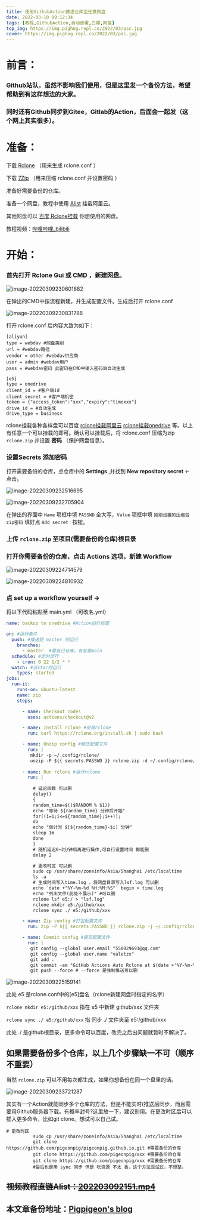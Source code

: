 ```yaml
---
title: 使用GithubAction推送仓库至任意网盘
date: 2022-03-10 09:12:34
tags: [教程,GithubAction,自动部署,白嫖,网盘]
top_img: https://img.pighog.repl.co/2022/03/psc.jpg
cover: https://img.pighog.repl.co/2022/03/psc.jpg
---
```


# 前言：

### Github站队，虽然不影响我们使用，但是这里发一个备份方法，希望帮助到有这样想法的大家。

### 同时还有Github同步到Gitee，Gitlab的Action，后面会一起发（这个网上其实很多）。

# 准备：

下载 [Rclone](https://rclone.org/) （用来生成 rclone.conf ）

下载 [7Zip](http://www.7-zip.org.cn/) （用来压缩 rclone.conf 并设置密码 ）

准备好需要备份的仓库。

准备一个网盘，教程中使用 [Alist](https://alist-doc.nn.ci/) 挂载阿里云。

其他网盘可以 [百度 Rclone挂载](https://www.bing.com/search?q=rclone%E6%8C%82%E8%BD%BD) 你想使用的网盘。

教程视频：[哔哩哔哩_bilibili](https://www.bilibili.com/video/BV1ER4y1V7wu/)

# 开始：

### 首先打开 Rclone Gui 或 CMD ，新建网盘。

![image-20220309230601882](https://img.pighog.repl.co/2022/03/image-20220309230601882.png)

在弹出的CMD中按流程新建，并生成配置文件。生成后打开 rclone.conf

![image-20220309230831786](https://img.pighog.repl.co/2022/03/image-20220309230831786.png)

打开 rclone.conf 后内容大致为如下：

```
[aliyun]
type = webdav #网盘类别
url = #webdav路径
vendor = other #webdav供应商
user = admin #webdav用户
pass = #webdav密码 此密码在CMD中输入密码后自动生成
```

```
[e5]
type = onedrive
client_id = #客户端id
client_secret = #客户端机密
token = {"access_token":"xxx","expiry":"timexxx"}
drive_id = #自动生成
drive_type = business
```

rclone挂载各种各样盘可以百度 [rclone挂载阿里云](https://www.bing.com/search?q=rclone%E6%8C%82%E8%BD%BD%E9%98%BF%E9%87%8C%E4%BA%91) [rclone挂载onedrive](https://www.bing.com/search?q=rclone%E6%8C%82%E8%BD%BDonedrive) 等。以上有任意一个可以挂载的即可。确认可以挂载后，将 rclone.conf 压缩为zip `rclone.zip` 并设置 **密码** （保护网盘信息）。

### 设置Secrets 添加密码

打开需要备份的仓库，点仓库中的 **Settings** ,并找到 **New repository secret** ← 点击。

![image-20220309232516695](https://img.pighog.repl.co/2022/03/image-20220309232516695.png)

![image-20220309232705904](https://img.pighog.repl.co/2022/03/image-20220309232705904.png)

在弹出的界面中 `Name` 项框中填 `PASSWD` 全大写，`Value` 项框中填 `刚刚设置的压缩包zip密码` 填好点 `Add secret ` 按钮。

### 上传 `rclone.zip` 至项目(需要备份的仓库)根目录

### 打开你需要备份的仓库，点击 **Actions** 选项，新建 **Workflow**

![image-20220309224714579](https://img.pighog.repl.co/2022/03/image-20220309224714579.png)

![image-20220309224810932](https://img.pighog.repl.co/2022/03/image-20220309224810932.png)

### 点 **set up a workflow yourself** →

将以下代码粘贴至 main.yml （可改名.yml）

```yml
name: backup to onedrive #Action运行标题

on: #运行条件
  push: #推送到 master 时运行
    branches: 
      - master  #看自己仓库，有些是main
  schedule: #定时运行
    - cron: 0 22 1/2 * *
  watch: #点star时运行
    types: started
jobs:
  run-it:
    runs-on: ubuntu-latest
    name: zip
    steps:

      - name: Checkout codes
        uses: actions/checkout@v2

      - name: Install rclone #安装rclone
        run: curl https://rclone.org/install.sh | sudo bash

      - name: Unzip config #解压配置文件
        run: |
         mkdir -p ~/.config/rclone/
         unzip -P ${{ secrets.PASSWD }} rclone.zip -d ~/.config/rclone/
     
      - name: Run rclone #运行rclone
        run: |
          
          # 延迟函数 可以删
          delay()
          {
          random_time=$(($RANDOM % $1))
          echo "等待 ${random_time} 分钟后开始"
          for((i=1;i<=${random_time};i++));  
          do
          echo "倒计时 $[${random_time}-$i] 分钟"
          sleep 1m
          done
          }
          # 随机延迟0~2分钟后再进行操作,可自行设置时间 都能删
          delay 2 

          # 更改时区 可以删
          sudo cp /usr/share/zoneinfo/Asia/Shanghai /etc/localtime
          ls -a
          # 生成时间写入time.log ，将网盘目录写入lsf.log 可以删
          echo `date +"%Y-%m-%d %H:%M:%S"` begin > time.log 
          echo "列出文件(此处不展示)" #可以删
          rclone lsf e5:/ > "lsf.log"
          rclone mkdir e5:/github/xxx
          rclone sync ./ e5:/github/xxx

      - name: Zip config #打包配置文件
        run: zip -P ${{ secrets.PASSWD }} rclone.zip -j ~/.config/rclone/rclone.conf

      - name: Commit config #提交配置文件
        run: |
         git config --global user.email "550029691@qq.com"
         git config --global user.name "valetzx"
         git add .
         git commit -am "GitHub Actions Auto Rclone at $(date +'%Y-%m-%d %H:%M:%S')"
         git push --force # --force 是强制推送可以删
```

![image-20220309225159141](https://img.pighog.repl.co/2022/03/image-20220309225159141.png)

此处 e5 是rclone.conf中的[e5]盘名（rclone新建网盘时指定的名字）

`rclone mkdir e5:/github/xxx` 指在 e5 中新建 github/xxx 文件夹

`rclone sync ./ e5:/github/xxx` 指 同步 ./ 文件夹至 e5:/github/xxx

此处 ./ 是github根目录，更多命令可以百度，改完之后出问题就暂时不解决了。

## 如果需要备份多个仓库，以上几个步骤缺一不可（顺序不重要）

当然 `rclone.zip` 可以不用每次都生成，如果你想备份在同一个盘里的话。

![image-20220309233721287](https://img.pighog.repl.co/2022/03/image-20220309233721287.png)

其实有一个Action就能同步多个仓库的方法，但是不能实时(推送后同步，而且需要用Github服务器下载。有概率封号?这里放一下，建议别用。在更改时区后可以插入更多命令，比如git clone。想试可以自己试。

```
# 更改时区
          sudo cp /usr/share/zoneinfo/Asia/Shanghai /etc/localtime
          git clone https://github.com/pigeonpig/pigeonpig.github.io.git #需要备份的仓库
          git clone https://github.com/pigeonpig/xxx #需要备份的仓库
          git clone https://github.com/pigeonpig/xxx #需要备份的仓库
          #最后也是用 sync 同步 但是 吃资源 不太 香，这个方法没试过，不想整。
```

## ~~视频教程直链Alist：[202203092151.mp4 ](https://flyist.fly.dev/Sharelist/movie!/猪/202203092151.mp4)~~

## 本文章备份地址：[Pigpigeon's blog](https://b1og.learnonly.xyz/article/01VC3T5Y66KR42LGMUYBCZNUEBT7MWKMJL)

